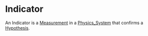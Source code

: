 # Indicator

An Indicator is a [Measurement](10000022.md) in a [Physics_System](60052.md) that confirms a [Hypothesis](600028.md).
